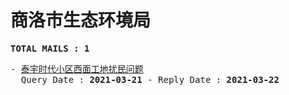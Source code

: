 # 商洛市生态环境局
<pre><b>TOTAL MAILS : 1</b></pre>
<pre>
- <a href="../../categories/mails/7048.md">泰宇时代小区西面工地扰民问题</a><br/>  Query Date : <b>2021-03-21</b> - Reply Date : <b>2021-03-22</b>
</pre>
